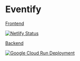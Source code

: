 # Eventify

[Frontend](https://eventify-app.netlify.app)

[![Netlify Status](https://api.netlify.com/api/v1/badges/cc3191eb-0970-4cce-9729-966d60b3be06/deploy-status)](https://app.netlify.com/sites/eventify-app/deploys)

[Backend](https://eventify-2aknj4a4kq-el.a.run.app)

[![Google Cloud Run Deployment](https://github.com/aswinavofficial/Event-Management-App/actions/workflows/cloud-run-action.yaml/badge.svg)](https://github.com/aswinavofficial/Event-Management-App/actions/workflows/cloud-run-action.yaml)

